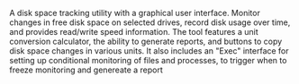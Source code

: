 A disk space tracking utility with a graphical user interface. 
Monitor changes in free disk space on selected drives, record disk usage over time, and provides read/write speed information. 
The tool features a unit conversion calculator, the ability to generate reports, and buttons to copy disk space changes in various units. 
It also includes an "Exec" interface for setting up conditional monitoring of files and processes, to trigger when to freeze monitoring and genereate a report
